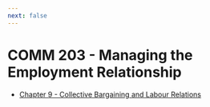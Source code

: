 ```yaml
---
next: false
---
```


# COMM 203 - Managing the Employment Relationship

* [Chapter 9 - Collective Bargaining and Labour Relations](09-collective-bargaining-and-labour-relations.md)